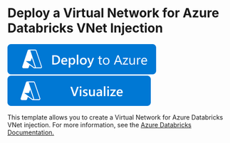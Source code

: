 # Deploy a Virtual Network for Azure Databricks VNet Injection

[![Deploy To Azure](https://raw.githubusercontent.com/Azure/azure-quickstart-templates/master/1-CONTRIBUTION-GUIDE/images/deploytoazure.svg?sanitize=true)](https://portal.azure.com/#create/Microsoft.Template/uri/https%3A%2F%2Fraw.githubusercontent.com%2FPrezSeah%2Fgalleryres%2Fmain%2Fresource-template-automation%2Fmicrosoft.databricks%2Fdatabricks-vnet-for-vnet-injection%2Fazuredeploy.json)
[![Visualize](https://raw.githubusercontent.com/Azure/azure-quickstart-templates/master/1-CONTRIBUTION-GUIDE/images/visualizebutton.svg?sanitize=true)](http://armviz.io/#/?load=https%3A%2F%2Fraw.githubusercontent.com%2FPrezSeah%2Fgalleryres%2Fmain%2Fresource-template-automation%2Fmicrosoft.databricks%2Fdatabricks-vnet-for-vnet-injection%2Fazuredeploy.json)

This template allows you to create a Virtual Network for Azure Databricks VNet injection.
For more information, see the <a href="https://docs.microsoft.com/en-us/azure/azure-databricks/">Azure Databricks Documentation.


